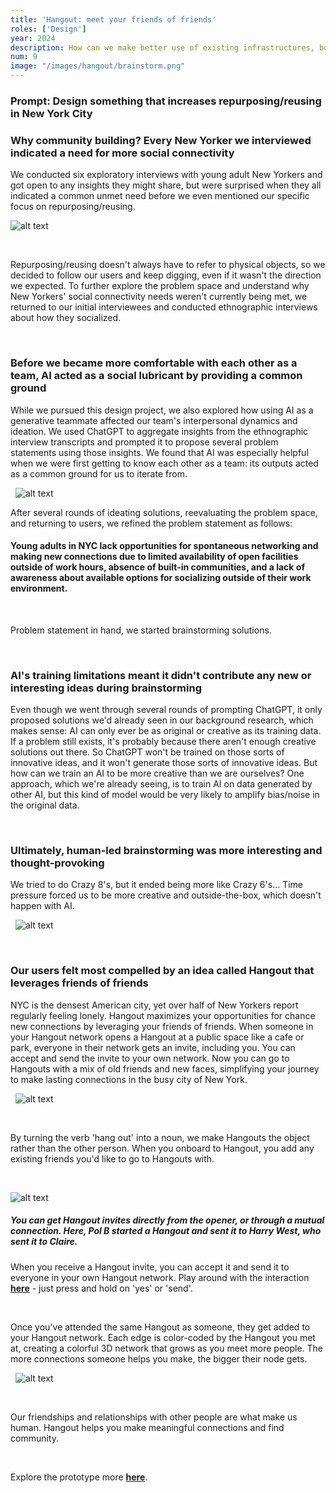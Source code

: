 ```yaml
---
title: 'Hangout: meet your friends of friends'
roles: ['Design']
year: 2024
description: How can we make better use of existing infrastructures, both physical and social, to help New Yorkers build community? And how does the presence of AI as a teammate affect the design process? An ongoing project for Harry West’s Human-Centered Design and Innovation course.
num: 9
image: "/images/hangout/brainstorm.png"
---
```


### Prompt: Design something that increases repurposing/reusing in New York City

### Why community building? Every New Yorker we interviewed indicated a need for more social connectivity

We conducted six exploratory interviews with young adult New Yorkers and got open to any insights they might share, but were surprised when they all indicated a common unmet need before we even mentioned our specific focus on repurposing/reusing. 

![alt text](/images/hangout/community-quotes.png)

&nbsp;

Repurposing/reusing doesn't always have to refer to physical objects, so we decided to follow our users and keep digging, even if it wasn't the direction we expected. To further explore the problem space and understand why New Yorkers' social connectivity needs weren't currently being met, we returned to our initial interviewees and conducted ethnographic interviews about how they socialized.

&nbsp;
### Before we became more comfortable with each other as a team, AI acted as a social lubricant by providing a common ground

While we pursued this design project, we also explored how using AI as a generative teammate affected our team's interpersonal dynamics and ideation. We used ChatGPT to aggregate insights from the ethnographic interview transcripts and prompted it to propose several problem statements using those insights. We found that AI was especially helpful when we were first getting to know each other as a team: its outputs acted as a common ground for us to iterate from.

&nbsp;
![alt text](/images/hangout/community-problem-statements.png)

After several rounds of ideating solutions, reevaluating the problem space, and returning to users, we refined the problem statement as follows:

#### Young adults in NYC lack opportunities for spontaneous networking and making new connections due to limited availability of open facilities outside of work hours, absence of built-in communities, and a lack of awareness about available options for socializing outside of their work environment.

&nbsp;

Problem statement in hand, we started brainstorming solutions.

&nbsp;

### AI's training limitations meant it didn't contribute any new or interesting ideas during brainstorming

Even though we went through several rounds of prompting ChatGPT, it only proposed solutions we'd already seen in our background research, which makes sense: AI can only ever be as original or creative as its training data. If a problem still exists, it's probably because there aren't enough creative solutions out there. So ChatGPT won't be trained on those sorts of innovative ideas, and it won't generate those sorts of innovative ideas. But how can we train an AI to be more creative than we are ourselves? One approach, which we're already seeing, is to train AI on data generated by other AI, but this kind of model would be very likely to amplify bias/noise in the original data.

&nbsp;

### Ultimately, human-led brainstorming was more interesting and thought-provoking

We tried to do Crazy 8's, but it ended being more like Crazy 6's... Time pressure forced us to be more creative and outside-the-box, which doesn't happen with AI.

&nbsp;
![alt text](/images/community/brainstorm.png)

&nbsp;

### Our users felt most compelled by an idea called Hangout that leverages friends of friends

NYC is the densest American city, yet over half of New Yorkers report regularly feeling lonely. Hangout maximizes your opportunities for chance new connections by leveraging your friends of friends. When someone in your Hangout network opens a Hangout at a public space like a cafe or park, everyone in their network gets an invite, including you. You can accept and send the invite to your own network. Now you can go to Hangouts with a mix of old friends and new faces, simplifying your journey to make lasting connections in the busy city of New York.

&nbsp;
![alt text](/images/hangout/frames.png)

&nbsp;

By turning the verb 'hang out' into a noun, we make Hangouts the object rather than the other person. When you onboard to Hangout, you add any existing friends you'd like to go to Hangouts with.

&nbsp;

![alt text](/images/hangout/open.png)
##### You can get Hangout invites directly from the opener, or through a mutual connection. Here, Pol B started a Hangout and sent it to Harry West, who sent it to Claire.

When you receive a Hangout invite, you can accept it and send it to everyone in your own Hangout network. Play around with the interaction **[here](https://www.figma.com/proto/KJ1WPoduLQOvvlFpdfy5bx/hangout?type=design&node-id=35-5394&t=euczeK312WeqS8wv-1&scaling=scale-down&page-id=0%3A1&starting-point-node-id=35%3A5394&show-proto-sidebar=1&mode=design)** - just press and hold on 'yes' or 'send'. 

&nbsp;

Once you've attended the same Hangout as someone, they get added to your Hangout network. Each edge is color-coded by the Hangout you met at, creating a colorful 3D network that grows as you meet more people. The more connections someone helps you make, the bigger their node gets.

&nbsp;
![alt text](/images/hangout/friends.png)

&nbsp;

Our friendships and relationships with other people are what make us human. Hangout helps you make meaningful connections and find community.

&nbsp;

Explore the prototype more **[here](https://www.figma.com/proto/KJ1WPoduLQOvvlFpdfy5bx/hangout?type=design&node-id=35-4773&t=HXDWrU334M2sTjnj-1&scaling=scale-down&page-id=0%3A1&starting-point-node-id=35%3A4773&show-proto-sidebar=1&mode=design)**.

&nbsp;

